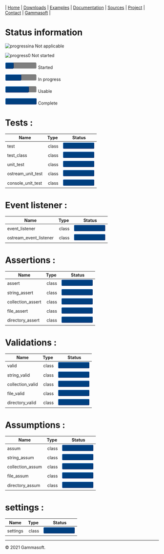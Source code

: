 | [Home](home.md) | [Downloads](downloads.md) | [Examples](examples.md) | [Documentation](documentation.md) | [Sources](https://github.com/gammasoft71/tunit) | [Project](https://sourceforge.net/projects/tunitpro/) | [Contact](contact.md) | [Gammasoft](https://gammasoft71.wixsite.com/gammasoft) |

# Status information

![progressina](pictures/progress_ina.png) Not applicable

![progress0](pictures/progress0.png) Not started

![progress25](pictures/progress25.png) Started

![progress50](pictures/progress50.png) In progress

![progress75](pictures/progress75.png) Usable

![progress100](pictures/progress100.png) Complete

# Tests :

| Name              | Type  | Status                                   |
|-------------------|-------|------------------------------------------|
| test              | class | ![progress100](pictures/progress100.png) |
| test_class        | class | ![progress100](pictures/progress100.png) |
| unit_test         | class | ![progress100](pictures/progress100.png) |
| ostream_unit_test | class | ![progress100](pictures/progress100.png) |
| console_unit_test | class | ![progress100](pictures/progress100.png) |

# Event listener :

| Name                   | Type  | Status                                   |
|------------------------|-------|------------------------------------------|
| event_listener         | class | ![progress100](pictures/progress100.png) |
| ostream_event_listener | class | ![progress100](pictures/progress100.png) |

# Assertions :

| Name              | Type  | Status                                   |
|-------------------|-------|------------------------------------------|
| assert            | class | ![progress100](pictures/progress100.png) |
| string_assert     | class | ![progress100](pictures/progress100.png) |
| collection_assert | class | ![progress100](pictures/progress100.png) |
| file_assert       | class | ![progress100](pictures/progress100.png) |
| directory_assert  | class | ![progress100](pictures/progress100.png) |

# Validations :

| Name             | Type  | Status                                   |
|------------------|-------|------------------------------------------|
| valid            | class | ![progress100](pictures/progress100.png) |
| string_valid     | class | ![progress100](pictures/progress100.png) |
| collection_valid | class | ![progress100](pictures/progress100.png) |
| file_valid       | class | ![progress100](pictures/progress100.png) |
| directory_valid  | class | ![progress100](pictures/progress100.png) |

# Assumptions :

| Name             | Type  | Status                                   |
|------------------|-------|------------------------------------------|
| assum            | class | ![progress100](pictures/progress100.png) |
| string_assum     | class | ![progress100](pictures/progress100.png) |
| collection_assum | class | ![progress100](pictures/progress100.png) |
| file_assum       | class | ![progress100](pictures/progress100.png) |
| directory_assum  | class | ![progress100](pictures/progress100.png) |

# settings :
| Name     | Type  | Status                                   |
|----------|-------|------------------------------------------|
| settings | class | ![progress100](pictures/progress100.png) |
  
______________________________________________________________________________________________

© 2021 Gammasoft.
